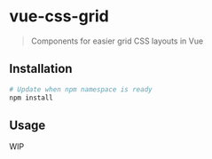# vue-css-grid

>Components for easier grid CSS layouts in Vue

## Installation

``` bash
# Update when npm namespace is ready
npm install
```

## Usage
WIP
